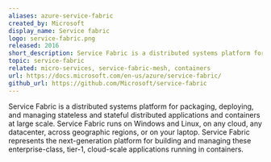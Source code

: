 ```yaml
---
aliases: azure-service-fabric
created_by: Microsoft
display_name: Service fabric
logo: service-fabric.png
released: 2016
short_description: Service Fabric is a distributed systems platform for packaging, deploying, and managing stateless and stateful distributed applications and containers at large scale.
topic: service-fabric
related: micro-services, service-fabric-mesh, containers
url: https://docs.microsoft.com/en-us/azure/service-fabric/
github_url: https://github.com/Microsoft/service-fabric
---
```

Service Fabric is a distributed systems platform for packaging, deploying, and managing stateless and stateful distributed applications and containers at large scale. Service Fabric runs on Windows and Linux, on any cloud, any datacenter, across geographic regions, or on your laptop. Service Fabric represents the next-generation platform for building and managing these enterprise-class, tier-1, cloud-scale applications running in containers.
